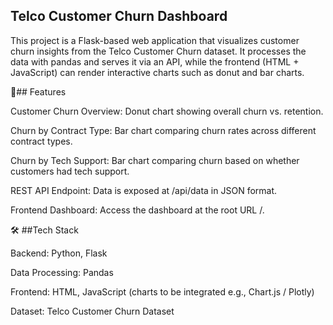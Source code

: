 ## Telco Customer Churn Dashboard

This project is a Flask-based web application that visualizes customer churn insights from the Telco Customer Churn dataset. It processes the data with pandas and serves it via an API, while the frontend (HTML + JavaScript) can render interactive charts such as donut and bar charts.

📌## Features

Customer Churn Overview: Donut chart showing overall churn vs. retention.

Churn by Contract Type: Bar chart comparing churn rates across different contract types.

Churn by Tech Support: Bar chart comparing churn based on whether customers had tech support.

REST API Endpoint: Data is exposed at /api/data in JSON format.

Frontend Dashboard: Access the dashboard at the root URL /.

🛠️ ##Tech Stack

Backend: Python, Flask

Data Processing: Pandas

Frontend: HTML, JavaScript (charts to be integrated e.g., Chart.js / Plotly)

Dataset: Telco Customer Churn Dataset
